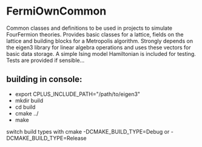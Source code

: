 # FermiOwnCommon
﻿Common classes and definitions to be used in projects to simulate FourFermion theories.
Provides basic classes for a lattice, fields on the lattice and building blocks for a Metropolis algorithm.
Strongly depends on the eigen3 library for linear algebra operations and uses these vectors for basic data storage.
A simple Ising model Hamiltonian is included for testing.
Tests are provided if sensible...

## building in console: 

* export CPLUS_INCLUDE_PATH="/path/to/eigen3"
* mkdir build
* cd build
* cmake ../
* make

switch build types with cmake -DCMAKE_BUILD_TYPE=Debug or -DCMAKE_BUILD_TYPE=Release

